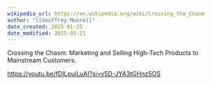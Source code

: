 ```yaml
---
wikipedia_url: https://en.wikipedia.org/wiki/Crossing_the_Chasm
author: "[[Geoffrey Moore]]"
date_created: 2025-01-25
date_modified: 2025-03-21
---
```

Crossing the Chasm: Marketing and Selling High-Tech Products to Mainstream Customers.

https://youtu.be/fDILpuiLuAI?si=v5D-JYA3tGHnz5OS